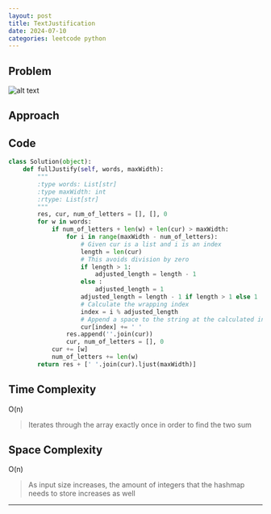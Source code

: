 ```yaml
---
layout: post
title: TextJustification
date: 2024-07-10
categories: leetcode python
---
```


## Problem
![alt text](/blog/public/img/TextJustification.png)

## Approach


## Code
```python
class Solution(object):
    def fullJustify(self, words, maxWidth):
        """
        :type words: List[str]
        :type maxWidth: int
        :rtype: List[str]
        """
        res, cur, num_of_letters = [], [], 0
        for w in words:
            if num_of_letters + len(w) + len(cur) > maxWidth:
                for i in range(maxWidth - num_of_letters):
                    # Given cur is a list and i is an index
                    length = len(cur)
                    # This avoids division by zero
                    if length > 1:
                        adjusted_length = length - 1
                    else :
                        adjusted_length = 1
                    adjusted_length = length - 1 if length > 1 else 1  
                    # Calculate the wrapping index
                    index = i % adjusted_length  
                    # Append a space to the string at the calculated index
                    cur[index] += ' '  
                res.append(''.join(cur))
                cur, num_of_letters = [], 0
            cur += [w]
            num_of_letters += len(w)
        return res + [' '.join(cur).ljust(maxWidth)]
```
## Time Complexity
O(n)
> Iterates through the array exactly once in order to find the two sum

## Space Complexity
O(n)
> As input size increases, the amount of integers that the hashmap needs to store increases as well

---
